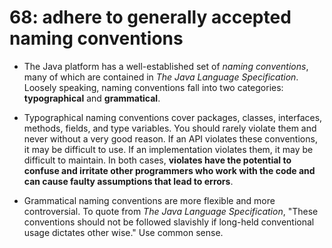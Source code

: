 # 68: adhere to generally accepted naming conventions

* The Java platform has a well-established set of *naming conventions*, many of which are contained in *The Java Language Specification*. Loosely speaking, naming conventions fall into two categories: **typographical** and **grammatical**.

* Typographical naming conventions cover packages, classes, interfaces, methods, fields, and type variables. You should rarely violate them and never without a very good reason. If an API violates these conventions, it may be difficult to use. If an implementation violates them, it may be difficult to maintain. In both cases, **violates have the potential to confuse and irritate other programmers who work with the code and can cause faulty assumptions that lead to errors**.

* Grammatical naming conventions are more flexible and more controversial. To quote from *The Java Language Specification*, "These conventions should not be followed slavishly if long-held conventional usage dictates other wise." Use common sense.
